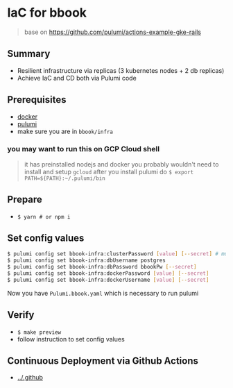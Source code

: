 # IaC for bbook
> base on https://github.com/pulumi/actions-example-gke-rails

## Summary
- Resilient infrastructure via replicas (3 kubernetes nodes + 2 db replicas)
- Achieve IaC and CD both via Pulumi code

## Prerequisites
- [docker](https://docs.docker.com/install/)
- [pulumi](https://www.pulumi.com/docs/reference/install/)
- make sure you are in `bbook/infra`

### you may want to run this on GCP Cloud shell
> it has preinstalled nodejs and docker
> you probably wouldn't need to install and setup `gcloud`
> after you install pulumi do `$ export PATH=${PATH}:~/.pulumi/bin`

## Prepare
- `$ yarn # or npm i`

## Set config values
```bash
$ pulumi config set bbook-infra:clusterPassword [value] [--secret] # must be longer than 16 chars
$ pulumi config set bbook-infra:dbUsername postgres
$ pulumi config set bbook-infra:dbPassword bbookPw [--secret]
$ pulumi config set bbook-infra:dockerPassword [value] [--secret]
$ pulumi config set bbook-infra:dockerUsername [value] [--secret]
```
Now you have `Pulumi.bbook.yaml` which is necessary to run pulumi

## Verify
- `$ make preview`
- follow instruction to set config values

## Continuous Deployment via Github Actions
- [../.github](../.github)
